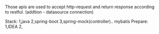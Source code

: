 # 
Those apis are used to accept http-request and return response according to restful. (addtion - datasource connection)

Stack:
1,java 2,spring-boot 3,spring-mock(controller).. mybatis
Prepare:
1,IDEA 2,

